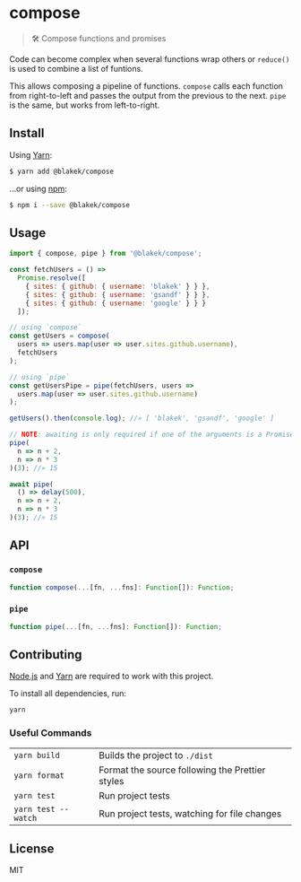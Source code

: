 # compose

> 🛠 Compose functions and promises

Code can become complex when several functions wrap others or `reduce()` is used
to combine a list of funtions.

This allows composing a pipeline of functions. `compose` calls each function
from right-to-left and passes the output from the previous to the next. `pipe`
is the same, but works from left-to-right.

## Install

Using [Yarn]:

```bash
$ yarn add @blakek/compose
```

…or using [npm]:

```bash
$ npm i --save @blakek/compose
```

## Usage

```js
import { compose, pipe } from '@blakek/compose';

const fetchUsers = () =>
  Promise.resolve([
    { sites: { github: { username: 'blakek' } } },
    { sites: { github: { username: 'gsandf' } } },
    { sites: { github: { username: 'google' } } }
  ]);

// using `compose`
const getUsers = compose(
  users => users.map(user => user.sites.github.username),
  fetchUsers
);

// using `pipe`
const getUsersPipe = pipe(fetchUsers, users =>
  users.map(user => user.sites.github.username)
);

getUsers().then(console.log); //» [ 'blakek', 'gsandf', 'google' ]

// NOTE: awaiting is only required if one of the arguments is a Promise
pipe(
  n => n + 2,
  n => n * 3
)(3); //» 15

await pipe(
  () => delay(500),
  n => n + 2,
  n => n * 3
)(3); //» 15
```

## API

### `compose`

```ts
function compose(...[fn, ...fns]: Function[]): Function;
```

### `pipe`

```ts
function pipe(...[fn, ...fns]: Function[]): Function;
```

## Contributing

[Node.js] and [Yarn] are required to work with this project.

To install all dependencies, run:

```bash
yarn
```

### Useful Commands

|                     |                                                 |
| ------------------- | ----------------------------------------------- |
| `yarn build`        | Builds the project to `./dist`                  |
| `yarn format`       | Format the source following the Prettier styles |
| `yarn test`         | Run project tests                               |
| `yarn test --watch` | Run project tests, watching for file changes    |

## License

MIT

[node.js]: https://nodejs.org/
[npm]: https://npmjs.com/
[yarn]: https://yarnpkg.com/en/docs/

